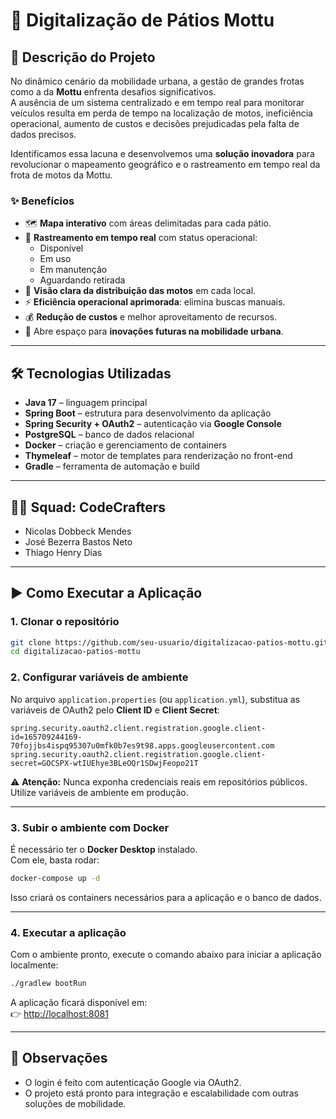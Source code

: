 # 🚀 Digitalização de Pátios Mottu

## 📃 Descrição do Projeto
No dinâmico cenário da mobilidade urbana, a gestão de grandes frotas como a da **Mottu** enfrenta desafios significativos.  
A ausência de um sistema centralizado e em tempo real para monitorar veículos resulta em perda de tempo na localização de motos, ineficiência operacional, aumento de custos e decisões prejudicadas pela falta de dados precisos.  

Identificamos essa lacuna e desenvolvemos uma **solução inovadora** para revolucionar o mapeamento geográfico e o rastreamento em tempo real da frota de motos da Mottu.

### ✨ Benefícios
- 🗺️ **Mapa interativo** com áreas delimitadas para cada pátio.  
- 📡 **Rastreamento em tempo real** com status operacional:
  - Disponível  
  - Em uso  
  - Em manutenção  
  - Aguardando retirada  
- 🔎 **Visão clara da distribuição das motos** em cada local.  
- ⚡ **Eficiência operacional aprimorada**: elimina buscas manuais.  
- 💰 **Redução de custos** e melhor aproveitamento de recursos.  
- 🌱 Abre espaço para **inovações futuras na mobilidade urbana**.  

---

## 🛠️ Tecnologias Utilizadas
- **Java 17** – linguagem principal  
- **Spring Boot** – estrutura para desenvolvimento da aplicação  
- **Spring Security + OAuth2** – autenticação via **Google Console**  
- **PostgreSQL** – banco de dados relacional  
- **Docker** – criação e gerenciamento de containers  
- **Thymeleaf** – motor de templates para renderização no front-end  
- **Gradle** – ferramenta de automação e build  

---

## 👨‍💻 Squad: CodeCrafters
- Nicolas Dobbeck Mendes  
- José Bezerra Bastos Neto  
- Thiago Henry Dias  

---

## ▶️ Como Executar a Aplicação

### 1. Clonar o repositório
```bash
git clone https://github.com/seu-usuario/digitalizacao-patios-mottu.git
cd digitalizacao-patios-mottu
```

### 2. Configurar variáveis de ambiente  
No arquivo `application.properties` (ou `application.yml`), substitua as variáveis de OAuth2 pelo **Client ID** e **Client Secret**:  

```properties
spring.security.oauth2.client.registration.google.client-id=165709244169-70fojjbs4ispq95307u0mfk0b7es9t98.apps.googleusercontent.com
spring.security.oauth2.client.registration.google.client-secret=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
```

⚠️ **Atenção:** Nunca exponha credenciais reais em repositórios públicos.  
Utilize variáveis de ambiente em produção.

---

### 3. Subir o ambiente com Docker
É necessário ter o **Docker Desktop** instalado.  
Com ele, basta rodar:

```bash
docker-compose up -d
```

Isso criará os containers necessários para a aplicação e o banco de dados.

---

### 4. Executar a aplicação
Com o ambiente pronto, execute o comando abaixo para iniciar a aplicação localmente:

```bash
./gradlew bootRun
```

A aplicação ficará disponível em:  
👉 [http://localhost:8081](http://localhost:8081)

---

## 📌 Observações
- O login é feito com autenticação Google via OAuth2.  
- O projeto está pronto para integração e escalabilidade com outras soluções de mobilidade.  

